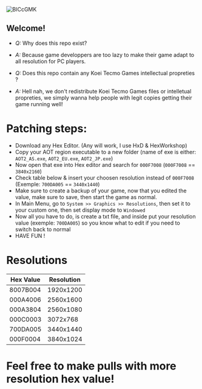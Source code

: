 ![BICcGMK](https://github.com/lmaogoodcodenotreally/AOT2-UltraWide-Custom-rez/assets/147619006/8295da4a-e83c-4d38-a727-d7985ccc8e49)



## Welcome!

- _Q:_ Why does this repo exist?
- _A:_ Because game developpers are too lazy to make their game adapt to all resolution for PC players.

- _Q:_ Does this repo contain any Koei Tecmo Games intellectual propreties ?
- _A:_ Hell nah, we don't redistribute Koei Tecmo Games files or intelletual propreties, we simply wanna help people with legit copies getting their game running well!


# Patching steps:
- Download any Hex Editor. (Any will work, I use HxD & HexWorkshop)
- Copy your AOT region executable to a new folder (name of exe is either: `AOT2_AS.exe`, `AOT2_EU.exe`, `AOT2_JP.exe`)
- Now open that exe into Hex editor and search for `000F7008` (`000F7008` == `3840x2160`)
- Check table below & insert your choosen resolution instead of `000F7008` (Exemple: `700DA005` == `3440x1440`)
- Make sure to create a backup of your game, now that you edited the value, make sure to save, then start the game as normal.
- In Main Menu, go to `System >> Graphics >> Resolutions`, then set it to your custom one, then set display mode to `Windowed`
- Now all you have to do, is create a txt file, and inside put your resolution value (exemple: `700DA005`) so you know what to edit if you need to switch back to normal
- HAVE FUN !
  


# Resolutions


| Hex Value | Resolution  |
|-----------|-------------|
| 8007B004  | 1920x1200   |
| 000A4006  | 2560x1600   |
| 000A3804  | 2560x1080   |
| 000C0003  | 3072x768    |
| 700DA005  | 3440x1440   |
| 000F0004  | 3840x1024   |


# Feel free to make pulls with more resolution hex value!

